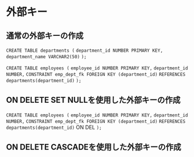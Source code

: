 # 外部キー

## 通常の外部キーの作成
`CREATE TABLE departments (`
  `department_id NUMBER PRIMARY KEY,`
  `department_name VARCHAR2(50)`
`);`

`CREATE TABLE employees (`
  `employee_id NUMBER PRIMARY KEY,`
  `department_id NUMBER,`
  `CONSTRAINT emp_dept_fk FOREIGN KEY (department_id)`
    `REFERENCES departments(department_id)`
`);`

## ON DELETE SET NULLを使用した外部キーの作成
`CREATE TABLE employees (`
  `employee_id NUMBER PRIMARY KEY,`
  `department_id NUMBER,`
  `CONSTRAINT emp_dept_fk FOREIGN KEY (department_id)`
    `REFERENCES departments(department_id)`
     ON DEL
`);`
## ON DELETE CASCADEを使用した外部キーの作成

